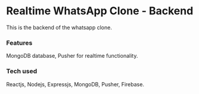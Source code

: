 # Realtime WhatsApp Clone - Backend
This is the backend of the whatsapp clone.

### Features
MongoDB database, Pusher for realtime functionality.

### Tech used
Reactjs, Nodejs, Expressjs, MongoDB, Pusher, Firebase.
